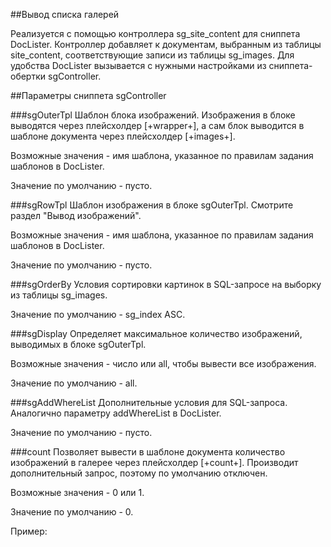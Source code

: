 ##Вывод списка галерей

Реализуется с помощью контроллера sg_site_content для сниппета DocLister. Контроллер добавляет к документам, выбранным из таблицы site_content, соответствующие записи из таблицы sg_images. Для удобства DocLister вызывается с нужными настройками из сниппета-обертки sgController.

##Параметры сниппета sgController

###sgOuterTpl
Шаблон блока изображений. Изображения в блоке выводятся через плейсхолдер [+wrapper+], а сам блок выводится в шаблоне документа через плейсхолдер [+images+].

Возможные значения - имя шаблона, указанное по правилам задания шаблонов в DocLister.

Значение по умолчанию - пусто.

###sgRowTpl
Шаблон изображения в блоке sgOuterTpl. Смотрите раздел "Вывод изображений".

Возможные значения - имя шаблона, указанное по правилам задания шаблонов в DocLister.

Значение по умолчанию - пусто.

###sgOrderBy
Условия сортировки картинок в SQL-запросе на выборку из таблицы sg_images.

Значение по умолчанию - sg_index ASC.

###sgDisplay
Определяет максимальное количество изображений, выводимых в блоке sgOuterTpl.

Возможные значения - число или all, чтобы вывести все изображения.

Значение по умолчанию - all.

###sgAddWhereList 
Дополнительные условия для SQL-запроса. Аналогично параметру addWhereList в DocLister.

Значение по умолчанию - пусто.

###count
Позволяет вывести в шаблоне документа количество изображений в галерее через плейсхолдер [+count+]. Производит дополнительный запрос, поэтому по умолчанию отключен.

Возможные значения - 0 или 1.

Значение по умолчанию - 0.

Пример:
```
```